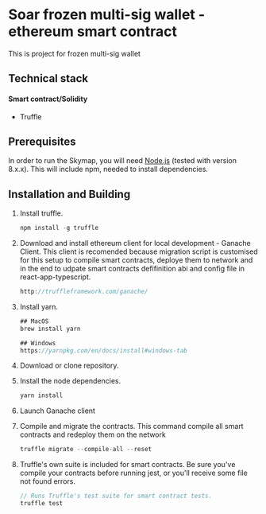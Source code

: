 # Soar frozen multi-sig wallet - ethereum smart contract

This is project for frozen multi-sig wallet

## Technical stack

#### Smart contract/Solidity
- Truffle

## Prerequisites
In order to run the Skymap, you will need [Node.js](https://nodejs.org) (tested with version 8.x.x). This will include npm, needed to install dependencies.

## Installation and Building

1. Install truffle.
    ```javascript    
    npm install -g truffle
    ```


2. Download and install ethereum client for local development - Ganache Client. This client is recomended because migration script is customised for this setup to compile smart contracts, deploye them to network and in the end to udpate smart contracts defifinition abi and config file in react-app-typescript.
    ```javascript    
    http://truffleframework.com/ganache/
    ```

3. Install yarn.

    ```javascript
    ## MacOS
    brew install yarn

    ## Windows
    https://yarnpkg.com/en/docs/install#windows-tab
    ```

4. Download or clone repository.

5. Install the node dependencies.
    ```javascript
    yarn install
    ```

6. Launch Ganache client

7. Compile and migrate the contracts. This command compile all smart contracts and redeploy them on the network
    ```javascript
    truffle migrate --compile-all --reset
    ```
8. Truffle's own suite is included for smart contracts. Be sure you've compile your contracts before running jest, or you'll receive some file not found errors.
    ```javascript
    // Runs Truffle's test suite for smart contract tests.
    truffle test
    ```